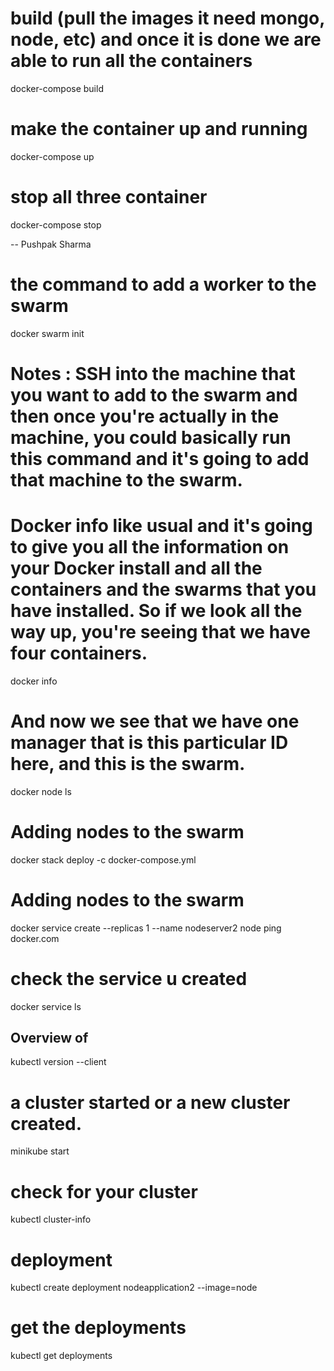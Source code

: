 # build (pull the images it need mongo, node, etc) and once it is done we are able to run all the containers
docker-compose build

# make the container up and running
docker-compose up

# stop all three container
docker-compose stop


-- Pushpak Sharma

# the command to add a worker to the swarm
docker swarm init

# Notes : SSH into the machine that you want to add to the swarm and then once you're actually in the machine, you could basically run this command and it's going to add that machine to the swarm.

# Docker info like usual and it's going to give you all the information on your Docker install and all the containers and the swarms that you have installed. So if we look all the way up, you're seeing that we have four containers.

docker info

# And now we see that we have one manager that is this particular ID here, and this is the swarm.

docker node ls

# Adding nodes to the swarm
docker stack deploy -c docker-compose.yml

# Adding nodes to the swarm
docker service create --replicas 1 --name nodeserver2 node ping docker.com

# check the service u created
docker service ls

## Overview of 
kubectl version --client

# a cluster started or a new cluster created.
minikube start

# check for your cluster
kubectl cluster-info

# deployment
kubectl create deployment nodeapplication2 --image=node

# get the deployments
kubectl get deployments








